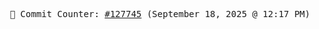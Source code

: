 <p align="center">
    <samp>
        📮 Commit Counter: <a href="https://github.com/Javascript-void0/Javascript-void0/commits/main">#127745</a> (September 18, 2025 @ 12:17 PM)
    </samp>
</p>